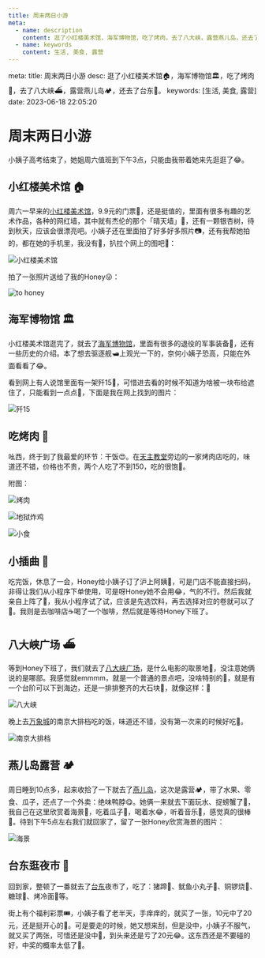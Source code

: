 ```yaml
---
title: 周末两日小游
meta:
  - name: description
    content: 逛了小红楼美术馆，海军博物馆，吃了烤肉，去了八大峡，露营燕儿岛，还去了台东。
  - name: keywords
    content: 生活, 美食, 露营
---
```


<route lang="yaml">
meta:
  title: 周末两日小游
  desc: 逛了小红楼美术馆🏠，海军博物馆🏛️，吃了烤肉🍖，去了八大峡⛴️，露营燕儿岛🏕️，还去了台东🌃。
  keywords: [生活, 美食, 露营]
  date: 2023-06-18 22:05:20
</route>

# 周末两日小游

小姨子高考结束了，她姐周六值班到下午3点，只能由我带着她来先逛逛了😂。

## 小红楼美术馆 🏠

周六一早来的[小红楼美术馆](https://surl.amap.com/L4GpJ9QcSl)，9.9元的门票🎫，还是挺值的，里面有很多有趣的艺术作品，各种的网红墙，其中就有杰伦的那个「晴天墙」🤩，还有一颗银杏树，待到秋天，应该会很漂亮吧。小姨子还在里面拍了好多好多照片📷，还有我帮她拍的，都在她的手机里，我没有🤪，扒拉个网上的图吧🤣：

![小红楼美术馆](./images/0.png)

拍了一张照片送给了我的Honey😜：

![to honey](./images/1.png)

## 海军博物馆 🏛️

小红楼美术馆逛完了，就去了[海军博物馆](https://surl.amap.com/106F4EiF4MO)，里面有很多的退役的军事装备🔱，还有一些历史的介绍。本了想去驱逐舰🛥️上观光一下的，奈何小姨子恐高，只能在外面看看了😂。

看到网上有人说馆里面有一架歼15🚀，可惜进去看的时候不知道为啥被一块布给遮住了，只能看到一点点🤔，下面是我在网上找到的图片：

![歼15](./images/2.png)

## 吃烤肉 🍖

吆西，终于到了我最爱的环节：干饭😍。在[天主教堂](https://surl.amap.com/5q2L6mSDcWJ)旁边的一家烤肉店吃的，味道还不错，价格也不贵，两个人吃了不到150，吃的很饱🤤。

附图：

![烤肉](./images/3.png)

![地狱炸鸡](./images/4.png)

![小食](./images/5.png)

## 小插曲 🙈

吃完饭，休息了一会，Honey给小姨子订了沪上阿姨🥤，可是门店不能直接扫码，非得让我们从小程序下单使用，可是呀Honey她不会用😂，气的不行。然后我就亲自上阵了🤗，我从小程序试了试，应该是先选饮料，再去选择对应的卷就可以了🙊。我则是去咖啡店☕️喝了一个咖啡，然后就是等待Honey下班了。

## 八大峡广场 ⛴️

等到Honey下班了，我们就去了[八大峡广场](https://surl.amap.com/1bHpbx8fa1w)，是什么电影的取景地🧐，没注意她俩说的是哪部。我感觉就emmmm，就是一个普通的景点吧，没啥特别的🫣，就是有一个台阶可以下到海边，还是一排排整齐的大石块🤪，就像这样：🎹

![八大峡](./images/6.png)

晚上去[万象城](https://surl.amap.com/1J1PpBFzgiO)的南京大排档吃的饭，味道还不错，没有第一次来的时候好吃😬。

![南京大排档](./images/7.png)

## 燕儿岛露营 🏕️

周日睡到10点多，起来收拾了一下就去了[燕儿岛](https://surl.amap.com/4vfYusig2oB)，这次是露营🏕️，带了水果、零食、瓜子，还点了一个外卖：绝味鸭脖😋。她俩一来就去下面玩水、捉螃蟹了🦀，我自己在这里欣赏着海景🌊，吃着瓜子🥜，喝着水😂，听着音乐🎵，感觉真的很棒🤩。待到下午5点左右我们就回家了，留了一张Honey欣赏海景的图片：

![海景](./images/8.png)

## 台东逛夜市 🌃

回到家，整顿了一番就去了[台东](https://surl.amap.com/QlkmaS1t37U)夜市了，吃了：猪蹄🍗、鱿鱼小丸子🦑、铜锣烧🥞、糖球🍡、烤冷面🍜等。

街上有个福利彩票🎟️，小姨子看了老半天，手痒痒的，就买了一张，10元中了20元，还是挺开心的🤣。可是要走的时候，她又想来刮，但是没中，小姨子不服气，就又买了两张，可惜还是没中🤣，到头来还是亏了20元😂。这东西还是不要碰的好，中奖的概率太低了🤪。

